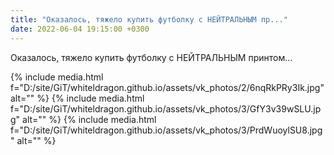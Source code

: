 ```yaml
---
title: "Оказалось, тяжело купить футболку с НЕЙТРАЛЬНЫМ пр..."
date: 2022-06-04 19:15:00 +0300
---
```


Оказалось, тяжело купить футболку с НЕЙТРАЛЬНЫМ принтом...


{% include media.html f="D:/site/GiT/whiteldragon.github.io/assets/vk_photos/2/6nqRkPRy3Ik.jpg" alt="" %}
{% include media.html f="D:/site/GiT/whiteldragon.github.io/assets/vk_photos/3/GfY3v39wSLU.jpg" alt="" %}
{% include media.html f="D:/site/GiT/whiteldragon.github.io/assets/vk_photos/3/PrdWuoylSU8.jpg" alt="" %}
